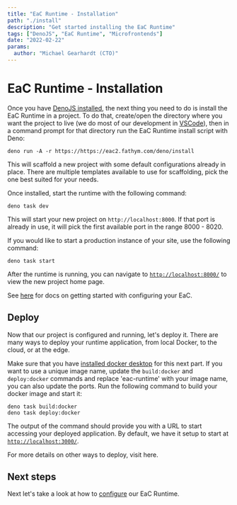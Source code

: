 ```yaml
---
title: "EaC Runtime - Installation"
path: "./install"
description: "Get started installing the EaC Runtime"
tags: ["DenoJS", "EaC Runtime", "Microfrontends"]
date: "2022-02-22"
params:
  author: "Michael Gearhardt (CTO)"
---
```


# EaC Runtime - Installation

Once you have
<a href="https://docs.deno.com/runtime/manual/getting_started/installation" target="_blank">DenoJS
installed</a>, the next thing you need to do is install the EaC Runtime in a
project. To do that, create/open the directory where you want the project to
live (we do most of our development in
<a href="https://code.visualstudio.com/download" target="_blank">VSCode</a>),
then in a command prompt for that directory run the EaC Runtime install script
with Deno:

```
deno run -A -r https://https://eac2.fathym.com/deno/install
```

This will scaffold a new project with some default configurations already in
place. There are multiple templates available to use for scaffolding, pick the
one best suited for your needs.

Once installed, start the runtime with the following command:

```
deno task dev
```

This will start your new project on `http://localhost:8000`. If that port is
already in use, it will pick the first available port in the range 8000 - 8020.

If you would like to start a production instance of your site, use the following
command:

```
deno task start
```

After the runtime is running, you can navigate to
<a href="http://localhost:8000/" target="_blank">`http://localhost:8000/`</a> to
view the new project home page.

See <a href="Configure.md">here</a> for docs on getting started with configuring
your EaC.

## Deploy

Now that our project is configured and running, let's deploy it. There are many
ways to deploy your runtime application, from local Docker, to the cloud, or at
the edge.

Make sure that you have
<a href="https://docs.docker.com/engine/install/" target="_blank">installed
docker desktop</a> for this next part. If you want to use a unique image name,
update the `build:docker` and `deploy:docker` commands and replace 'eac-runtime'
with your image name, you can also update the ports. Run the following command
to build your docker image and start it:

```
deno task build:docker
deno task deploy:docker
```

The output of the command should provide you with a URL to start accessing your
deployed application. By default, we have it setup to start at
<a href="http://localhost:3000/">`http://localhost:3000/`</a>.

For more details on other ways to deploy, visit <a>here</a>.

## Next steps

Next let's take a look at how to [configure](Configure.md) our EaC Runtime.
